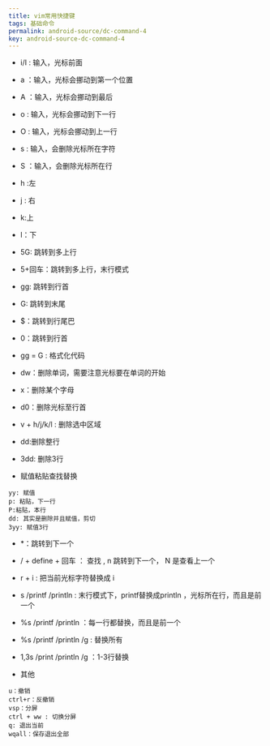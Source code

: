 ```yaml
---
title: vim常用快捷键
tags: 基础命令
permalink: android-source/dc-command-4
key: android-source-dc-command-4
---
```


- i/I : 输入，光标前面
- a ：输入，光标会挪动到第一个位置

- A ：输入，光标会挪动到最后

- o : 输入，光标会挪动到下一行

- O : 输入，光标会挪动到上一行

- s : 输入，会删除光标所在字符

- S ：输入，会删除光标所在行

<!--more-->

- h :左

- j : 右

- k:上

- l：下

- 5G: 跳转到多上行

- 5+回车：跳转到多上行，末行模式

- gg: 跳转到行首

- G: 跳转到末尾

- $：跳转到行尾巴

- 0：跳转到行首

- gg = G : 格式化代码

- dw：删除单词，需要注意光标要在单词的开始

- x：删除某个字母

- d0：删除光标至行首

- v + h/j/k/l : 删除选中区域

- dd:删除整行

- 3dd: 删除3行 

- 赋值粘贴查找替换

```
yy: 赋值
p: 粘贴，下一行
P:粘贴，本行
dd: 其实是删除并且赋值，剪切
3yy: 赋值3行
```

- *：跳转到下一个

- / + define + 回车 ： 查找 , n 跳转到下一个， N 是查看上一个

- r + i : 把当前光标字符替换成 i

- s /printf /println : 末行模式下，printf替换成println ，光标所在行，而且是前一个

- %s /printf /println ：每一行都替换，而且是前一个

- %s /printf /println /g : 替换所有

- 1,3s /print /println /g ：1-3行替换

- 其他

```
u：撤销
ctrl+r：反撤销
vsp：分屏
ctrl + ww : 切换分屏
q: 退出当前
wqall：保存退出全部
```










